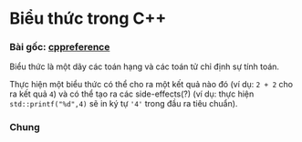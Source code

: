 # Biểu thức trong C++
### Bài gốc: [cppreference](https://en.cppreference.com/w/cpp/language/expressions)

Biểu thức là một dãy các toán hạng và các toán tử chỉ định sự tính toán.

Thực hiện một biểu thức có thể cho ra một kết quả nào đó (ví dụ: `2 + 2` cho ra kết quả `4`) và có thể tạo ra các side-effects(?) (ví dụ: thực hiện `std::printf("%d",4)` sẽ in ký tự `'4'` trong đầu ra tiêu chuẩn).

### Chung
